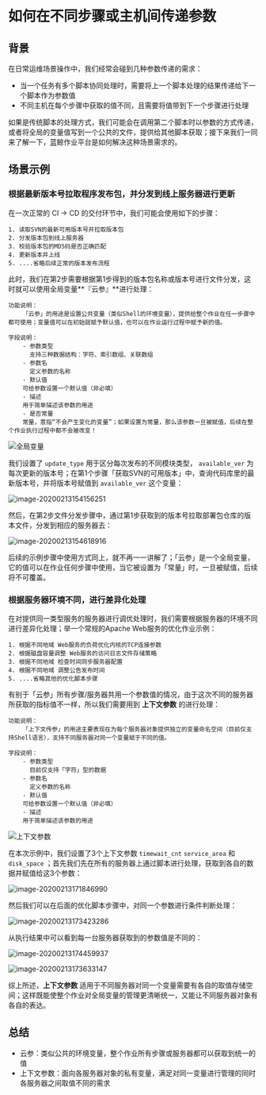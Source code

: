 # 如何在不同步骤或主机间传递参数

## 背景

在日常运维场景操作中，我们经常会碰到几种参数传递的需求：

- 当一个任务有多个脚本协同处理时，需要将上一个脚本处理的结果传递给下一个脚本作为参数值
- 不同主机在每个步骤中获取的值不同，且需要将值带到下一个步骤进行处理

如果是传统脚本的处理方式，我们可能会在调用第二个脚本时以参数的方式传递，或者将全局的变量值写到一个公共的文件，提供给其他脚本获取；接下来我们一同来了解一下，蓝鲸作业平台是如何解决这种场景需求的。

## 场景示例

### 根据最新版本号拉取程序发布包，并分发到线上服务器进行更新

在一次正常的 CI -> CD 的交付环节中，我们可能会使用如下的步骤：

```shell
1. 读取SVN的最新可用版本号并拉取版本包
2. 分发版本包到线上服务器
3. 校验版本包的MD5码是否正确匹配
4. 更新版本并上线
5. ....省略后续正常的版本发布流程
```

此时，我们在第2步需要根据第1步得到的版本包名称或版本号进行文件分发，这时就可以使用全局变量**『云参』**进行处理：

```shell
功能说明：
	「云参」的用途是设置公共变量（类似Shell的环境变量），提供给整个作业在任一步骤中都可使用；变量值可以在初始就赋予默认值，也可以在作业运行过程中赋予新的值。

字段说明：
	- 参数类型
	  支持三种数据结构：字符、索引数组、关联数组
	- 参数名
	  定义参数的名称
	- 默认值
  	可给参数设置一个默认值（非必填）
	- 描述
  	用于简单描述该参数的用途
	- 是否常量
  	常量，意指“不会产生变化的变量”；如果设置为常量，那么该参数一旦被赋值，后续在整个作业执行过程中都不会被改变！
```

![全局变量](media/image-20200213122225276.png)

我们设置了 `update_type` 用于区分每次发布的不同模块类型， `available_ver` 为每次更新的版本号；在第1个步骤「获取SVN的可用版本」中，查询代码库里的最新版本号，并将版本号赋值到 `available_ver` 这个变量：

![image-20200213154156251](media/image-20200213154156251.png)

然后，在第2步文件分发步骤中，通过第1步获取到的版本号拉取部署包仓库的版本文件，分发到相应的服务器去：

![image-20200213154618916](media/image-20200213154618916.png)

后续的示例步骤中使用方式同上，就不再一一讲解了；「云参」是一个全局变量，它的值可以在作业任何步骤中使用，当它被设置为「常量」时，一旦被赋值，后续将不可覆盖。

### 根据服务器环境不同，进行差异化处理

在对提供同一类型服务的服务器进行调优处理时，我们需要根据服务器的环境不同进行差异化处理；举一个常规的Apache Web服务的优化作业示例：

```shell
1. 根据不同地域 Web服务的负荷优化内核的TCP连接参数
2. 根据磁盘容量调整 Web服务的访问日志文件存储策略
3. 根据不同地域 检查时间同步服务器配置
4. 根据不同地域 调整公告发布时间
5. ....省略其他的优化脚本步骤
```

有别于「云参」所有步骤/服务器共用一个参数值的情况，由于这次不同的服务器所获取的指标值不一样，所以我们需要用到 **上下文参数** 的进行处理：

```shell
功能说明：
	「上下文传参」的用途主要表现在为每个服务器对象提供独立的变量命名空间（目前仅支持Shell语言），支持不同服务器对同一个变量赋于不同的值。

字段说明：
	- 参数类型
	  目前仅支持「字符」型的数据
	- 参数名
	  定义参数的名称
	- 默认值
  	可给参数设置一个默认值（非必填）
	- 描述
  	用于简单描述该参数的用途
```

![上下文参数](media/image-20200213171031941.png)

在本次示例中，我们设置了3个上下文参数 `timewait_cnt` `service_area` 和 `disk_space` ；首先我们先在所有的服务器上通过脚本进行处理，获取到各自的数据并赋值给这3个参数：

![image-20200213171846990](media/image-20200213171846990.png)

然后我们可以在后面的优化脚本步骤中，对同一个参数进行条件判断处理：

![image-20200213173423286](media/image-20200213173423286.png)

从执行结果中可以看到每一台服务器获取到的参数值是不同的：

![image-20200213174459937](media/image-20200213174459937.png)

![image-20200213173633147](media/image-20200213173633147.png)

综上所述，**上下文参数** 适用于不同服务器对同一个变量需要有各自的取值存储空间；这样既能使整个作业对全局变量的管理更清晰统一，又能让不同服务器对象有各自的表达。

## 总结

- 云参：类似公共的环境变量，整个作业所有步骤或服务器都可以获取到统一的值
- 上下文参数：面向各服务器对象的私有变量，满足对同一变量进行管理的同时各服务器之间取值不同的需求
